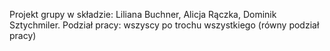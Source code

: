 Projekt grupy w składzie: Liliana Buchner, Alicja Rączka, Dominik Sztychmiler.
Podział pracy: wszyscy po trochu wszystkiego (równy podział pracy)
